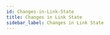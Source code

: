 ```yaml
---
id: Changes-in-Link-State
title: Changes in Link State
sidebar_label: Changes in Link State
---
```



#
